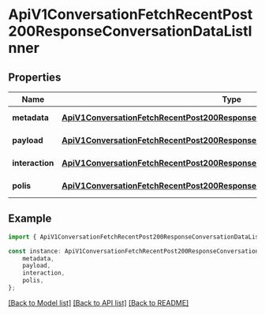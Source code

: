 # ApiV1ConversationFetchRecentPost200ResponseConversationDataListInner


## Properties

Name | Type | Description | Notes
------------ | ------------- | ------------- | -------------
**metadata** | [**ApiV1ConversationFetchRecentPost200ResponseConversationDataListInnerMetadata**](ApiV1ConversationFetchRecentPost200ResponseConversationDataListInnerMetadata.md) |  | [default to undefined]
**payload** | [**ApiV1ConversationFetchRecentPost200ResponseConversationDataListInnerPayload**](ApiV1ConversationFetchRecentPost200ResponseConversationDataListInnerPayload.md) |  | [default to undefined]
**interaction** | [**ApiV1ConversationFetchRecentPost200ResponseConversationDataListInnerInteraction**](ApiV1ConversationFetchRecentPost200ResponseConversationDataListInnerInteraction.md) |  | [default to undefined]
**polis** | [**ApiV1ConversationFetchRecentPost200ResponseConversationDataListInnerPolis**](ApiV1ConversationFetchRecentPost200ResponseConversationDataListInnerPolis.md) |  | [default to undefined]

## Example

```typescript
import { ApiV1ConversationFetchRecentPost200ResponseConversationDataListInner } from './api';

const instance: ApiV1ConversationFetchRecentPost200ResponseConversationDataListInner = {
    metadata,
    payload,
    interaction,
    polis,
};
```

[[Back to Model list]](../README.md#documentation-for-models) [[Back to API list]](../README.md#documentation-for-api-endpoints) [[Back to README]](../README.md)
